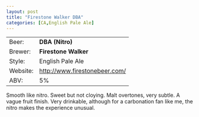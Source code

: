 ```yaml
---
layout: post
title: "Firestone Walker DBA"
categories: [CA,English Pale Ale]
---
```


|          |                                 |
|----------|---------------------------------|
| Beer:    | __DBA (Nitro)__                 |
| Brewer:  | __Firestone Walker__            |
| Style:   | English Pale Ale                |
| Website: | <http://www.firestonebeer.com/> |
| ABV:     | 5%                              |

Smooth like nitro. Sweet but not cloying. Malt overtones, very subtle. A vague fruit finish. Very drinkable, although for a carbonation fan like me, the nitro makes the experience unusual.
